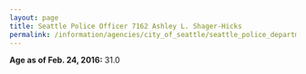 ```yaml
---
layout: page
title: Seattle Police Officer 7162 Ashley L. Shager-Hicks
permalink: /information/agencies/city_of_seattle/seattle_police_department/copbook/7162/
---
```


**Age as of Feb. 24, 2016:** 31.0
